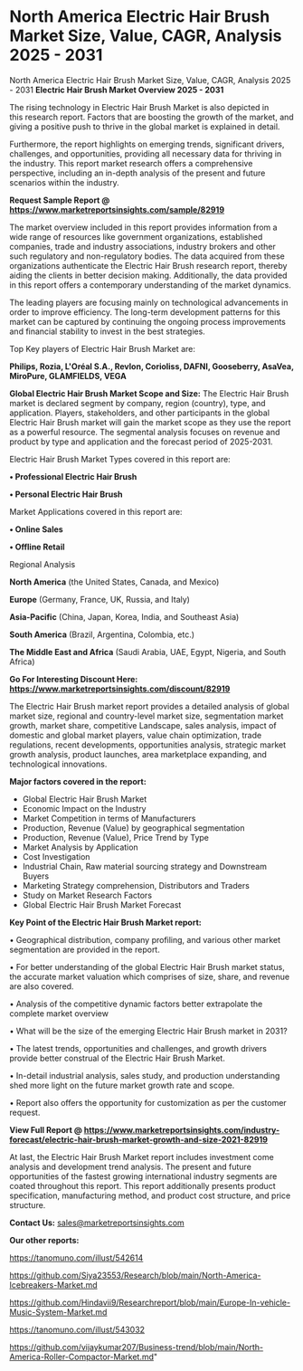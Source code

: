 # North America Electric Hair Brush Market Size, Value, CAGR, Analysis 2025 - 2031
North America Electric Hair Brush Market Size, Value, CAGR, Analysis 2025 - 2031
<Strong> Electric Hair Brush Market Overview 2025 - 2031</strong>

The rising technology in Electric Hair Brush Market is also depicted in this research report. Factors that are boosting the growth of the market, and giving a positive push to thrive in the global market is explained in detail.

Furthermore, the report highlights on emerging trends, significant drivers, challenges, and opportunities, providing all necessary data for thriving in the industry. This report market research offers a comprehensive perspective, including an in-depth analysis of the present and future scenarios within the industry.

<strong>Request Sample Report @ <a href=https://www.marketreportsinsights.com/sample/82919>https://www.marketreportsinsights.com/sample/82919</a></strong>

The market overview included in this report provides information from a wide range of resources like government organizations, established companies, trade and industry associations, industry brokers and other such regulatory and non-regulatory bodies. The data acquired from these organizations authenticate the Electric Hair Brush research report, thereby aiding the clients in better decision making. Additionally, the data provided in this report offers a contemporary understanding of the market dynamics.

The leading players are focusing mainly on technological advancements in order to improve efficiency. The long-term development patterns for this market can be captured by continuing the ongoing process improvements and financial stability to invest in the best strategies.

Top Key players of Electric Hair Brush Market are:

<strong>Philips, Rozia, L&#39;Oréal S.A., Revlon, Corioliss, DAFNI, Gooseberry, AsaVea, MiroPure, GLAMFIELDS, VEGA</strong>

<strong><b>Global Electric Hair Brush Market Scope and Size:</b></strong>
The Electric Hair Brush market is declared segment by company, region (country), type, and application. Players, stakeholders, and other participants in the global Electric Hair Brush market will gain the market scope as they use the report as a powerful resource. The segmental analysis focuses on revenue and product by type and application and the forecast period of 2025-2031.

Electric Hair Brush Market Types covered in this report are:

<strong>• Professional Electric Hair Brush

• Personal Electric Hair Brush</strong>

Market Applications covered in this report are:

<strong>• Online Sales

• Offline Retail</strong> 

Regional Analysis

<strong>North America</strong> (the United States, Canada, and Mexico)

<strong>Europe</strong> (Germany, France, UK, Russia, and Italy)

<strong>Asia-Pacific</strong> (China, Japan, Korea, India, and Southeast Asia)

<strong>South America</strong> (Brazil, Argentina, Colombia, etc.)

<strong>The Middle East and Africa</strong> (Saudi Arabia, UAE, Egypt, Nigeria, and South Africa)

<strong>Go For Interesting Discount Here: <a href=https://www.marketreportsinsights.com/discount/82919>https://www.marketreportsinsights.com/discount/82919</a></strong>

The Electric Hair Brush market report provides a detailed analysis of global market size, regional and country-level market size, segmentation market growth, market share, competitive Landscape, sales analysis, impact of domestic and global market players, value chain optimization, trade regulations, recent developments, opportunities analysis, strategic market growth analysis, product launches, area marketplace expanding, and technological innovations.

<strong><b>Major factors covered in the report:</b></strong>
<ul>
  <li>Global Electric Hair Brush Market </li>
  <li>Economic Impact on the Industry</li>
  <li>Market Competition in terms of Manufacturers</li>
  <li>Production, Revenue (Value) by geographical segmentation</li>
  <li>Production, Revenue (Value), Price Trend by Type</li>
  <li>Market Analysis by Application</li>
  <li>Cost Investigation</li>
  <li>Industrial Chain, Raw material sourcing strategy and Downstream Buyers</li>
  <li>Marketing Strategy comprehension, Distributors and Traders</li>
  <li>Study on Market Research Factors</li>
  <li>Global Electric Hair Brush Market Forecast</li>
</ul>

<strong><b>Key Point of the Electric Hair Brush Market report:</b></strong>

• Geographical distribution, company profiling, and various other market segmentation are provided in the report.

• For better understanding of the global Electric Hair Brush market status, the accurate market valuation which comprises of size, share, and revenue are also covered.

• Analysis of the competitive dynamic factors better extrapolate the complete market overview

• What will be the size of the emerging Electric Hair Brush market in 2031?

• The latest trends, opportunities and challenges, and growth drivers provide better construal of the Electric Hair Brush Market.

• In-detail industrial analysis, sales study, and production understanding shed more light on the future market growth rate and scope.

• Report also offers the opportunity for customization as per the customer request.

<strong><b>View Full Report @ <a href=https://www.marketreportsinsights.com/industry-forecast/electric-hair-brush-market-growth-and-size-2021-82919>https://www.marketreportsinsights.com/industry-forecast/electric-hair-brush-market-growth-and-size-2021-82919</a></b></strong>


At last, the Electric Hair Brush Market report includes investment come analysis and development trend analysis. The present and future opportunities of the fastest growing international industry segments are coated throughout this report. This report additionally presents product specification, manufacturing method, and product cost structure, and price structure.

<strong>Contact Us:</strong>
sales@marketreportsinsights.com

<strong>Our other reports:</strong>

<a href=https://tanomuno.com/illust/542614>https://tanomuno.com/illust/542614</a>

<a href=https://github.com/Siya23553/Research/blob/main/North-America-Icebreakers-Market.md>https://github.com/Siya23553/Research/blob/main/North-America-Icebreakers-Market.md</a>

<a href=https://github.com/Hindavii9/Researchreport/blob/main/Europe-In-vehicle-Music-System-Market.md>https://github.com/Hindavii9/Researchreport/blob/main/Europe-In-vehicle-Music-System-Market.md</a>

<a href=https://tanomuno.com/illust/543032>https://tanomuno.com/illust/543032</a>

<a href=https://github.com/vijaykumar207/Business-trend/blob/main/North-America-Roller-Compactor-Market.md>https://github.com/vijaykumar207/Business-trend/blob/main/North-America-Roller-Compactor-Market.md</a>"
